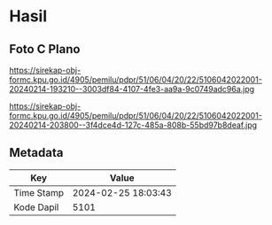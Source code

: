 # Hasil

## Foto C Plano

https://sirekap-obj-formc.kpu.go.id/4905/pemilu/pdpr/51/06/04/20/22/5106042022001-20240214-193210--3003df84-4107-4fe3-aa9a-9c0749adc96a.jpg

https://sirekap-obj-formc.kpu.go.id/4905/pemilu/pdpr/51/06/04/20/22/5106042022001-20240214-203800--3f4dce4d-127c-485a-808b-55bd97b8deaf.jpg


## Metadata

| Key        | Value               |
| ---------- | ------------------- |
| Time Stamp | 2024-02-25 18:03:43 |
| Kode Dapil | 5101                |



